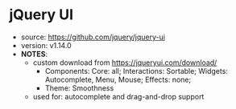 # jQuery UI

* source: https://github.com/jquery/jquery-ui
* version: v1.14.0
* __NOTES__:
  - custom download from https://jqueryui.com/download/
    - Components: Core: all; Interactions: Sortable; Widgets: Autocomplete, Menu, Mouse; Effects: none;
    - Theme: Smoothness
  - used for: autocomplete and drag-and-drop support
